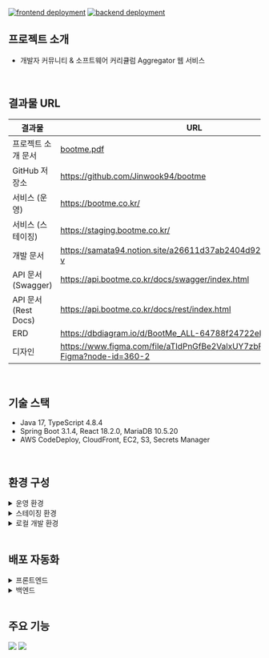 [![frontend deployment](https://github.com/Jinwook94/bootme/actions/workflows/frontend-deploy.yml/badge.svg)](https://github.com/Jinwook94/bootme/actions/workflows/frontend-deploy.yml)
[![backend deployment](https://github.com/Jinwook94/bootme/actions/workflows/backend-deploy.yml/badge.svg)](https://github.com/Jinwook94/bootme/actions/workflows/backend-deploy.yml)

## 프로젝트 소개
- 개발자 커뮤니티 & 소프트웨어 커리큘럼 Aggregator 웹 서비스

<br>

## 결과물 URL
| 결과물                | URL                                                                          |
|--------------------|------------------------------------------------------------------------------|
| 프로젝트 소개 문서         | [bootme.pdf](https://github.com/Jinwook94/bootme/files/13223226/_.pdf)       |
| GitHub 저장소         | https://github.com/Jinwook94/bootme                                          |
| 서비스 (운영)           | https://bootme.co.kr/                                                        |
| 서비스 (스테이징)         | https://staging.bootme.co.kr/                                                |
| 개발 문서              | https://samata94.notion.site/a26611d37ab2404d92366e4c5677efff?v              |
| API 문서 (Swagger)   | https://api.bootme.co.kr/docs/swagger/index.html                             |
| API 문서 (Rest Docs) | https://api.bootme.co.kr/docs/rest/index.html                                |
| ERD                | https://dbdiagram.io/d/BootMe_ALL-64788f24722eb77494373f88                   |
| 디자인                | https://www.figma.com/file/aTIdPnGfBe2ValxUY7zbFD/BootMe-Figma?node-id=360-2 |

<br>

## 기술 스택
- Java 17, TypeScript 4.8.4
- Spring Boot 3.1.4, React 18.2.0, MariaDB 10.5.20
- AWS CodeDeploy, CloudFront, EC2, S3, Secrets Manager

<br>

## 환경 구성

<details>
  <summary>운영 환경</summary>

  <img src="https://github.com/Jinwook94/bootme/assets/44575214/3bade8d0-6b3c-430e-8a53-f31485c2f6a4">
</details>

<details>
  <summary>스테이징 환경</summary>

  <img src="https://github.com/Jinwook94/bootme/assets/44575214/16178a70-34e0-4647-976e-ffbeba3da62f">
</details>

<details>
  <summary>로컬 개발 환경</summary>

  <img src="https://github.com/Jinwook94/bootme/assets/44575214/f0c16ceb-450a-46aa-845a-765e119c595c">
</details>

<br>

## 배포 자동화
<details>
  <summary>프론트엔드</summary>

  <img src="https://github.com/Jinwook94/bootme/assets/44575214/61817685-222f-4bf8-a10d-9cffaf13d994">
</details>

<details>
  <summary>백엔드</summary>

  <img src="https://github.com/Jinwook94/bootme/assets/44575214/2569b04f-74e8-457a-815e-5d641afce6c1">
</details>

<br>

## 주요 기능
<img src="https://github.com/Jinwook94/bootme/assets/44575214/a7c8fad7-2db3-44fa-8f08-cf8c28b4bc80">
<img src="https://github.com/Jinwook94/bootme/assets/44575214/b4f85fed-a6f9-4ae2-9c9f-60486b8f4820">

<br>
